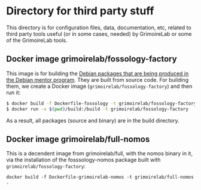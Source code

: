 # Directory for third party stuff

This directory is for configuration files, data, documentation, etc,
related to third party tools useful (or in some cases, needed)
by GrimoireLab or some of the GrimoireLab tools.

## Docker image grimoirelab/fossology-factory

This image is for building the
[Debian packages that are being produced in the Debian mentor program](https://mentors.debian.net/package/fossology).
They are built from source code.
For building them, we create a Docker image
(`grimoirelab/fossology-factory`) and then run it:

```bash
$ docker build -f Dockerfile-fossology -t grimoirelab/fossology-factory .
$ docker run -v $(pwd)/build:/build -t grimoirelab/fossology-factory
```

As a result, all packages (source and binary) are in the build directory.

## Docker image grimoirelab/full-nomos

This is a decendent image from grimoirelab/full, with the nomos
binary in it, via the installation of the fosssology-nomos package
built with `grimoirelab/fossology-factory`:

```
docker build -f Dockerfile-grimoirelab-nomos -t grimoirelab/full-nomos .
```
